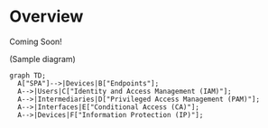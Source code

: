 # Overview

Coming Soon!

(Sample diagram)

``` mermaid
graph TD;
  A["SPA"]-->|Devices|B["Endpoints"];
  A-->|Users|C["Identity and Access Management (IAM)"];
  A-->|Intermediaries|D["Privileged Access Management (PAM)"];
  A-->|Interfaces|E["Conditional Access (CA)"];
  A-->|Devices|F["Information Protection (IP)"];
```
